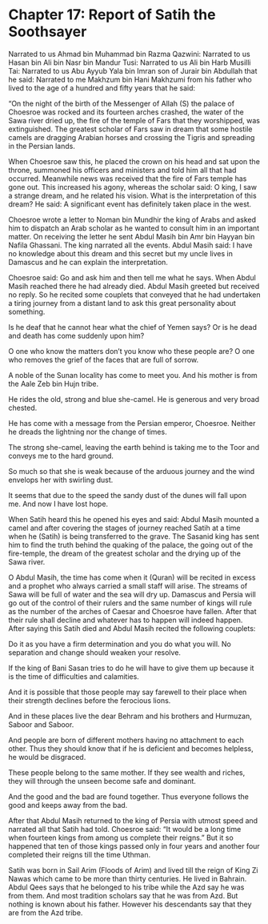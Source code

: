 Chapter 17: Report of Satih the Soothsayer
==========================================

Narrated to us Ahmad bin Muhammad bin Razma Qazwini: Narrated to us
Hasan bin Ali bin Nasr bin Mandur Tusi: Narrated to us Ali bin Harb
Musilli Tai: Narrated to us Abu Ayyub Yala bin Imran son of Jurair bin
Abdullah that he said: Narrated to me Makhzum bin Hani Makhzumi from his
father who lived to the age of a hundred and fifty years that he said:

“On the night of the birth of the Messenger of Allah (S) the palace of
Choesroe was rocked and its fourteen arches crashed, the water of the
Sawa river dried up, the fire of the temple of Fars that they
worshipped, was extinguished. The greatest scholar of Fars saw in dream
that some hostile camels are dragging Arabian horses and crossing the
Tigris and spreading in the Persian lands.

When Choesroe saw this, he placed the crown on his head and sat upon the
throne, summoned his officers and ministers and told him all that had
occurred. Meanwhile news was received that the fire of Fars temple has
gone out. This increased his agony, whereas the scholar said: O king, I
saw a strange dream, and he related his vision. What is the
interpretation of this dream? He said: A significant event has
definitely taken place in the west.

Choesroe wrote a letter to Noman bin Mundhir the king of Arabs and asked
him to dispatch an Arab scholar as he wanted to consult him in an
important matter. On receiving the letter he sent Abdul Masih bin Amr
bin Hayyan bin Nafila Ghassani. The king narrated all the events. Abdul
Masih said: I have no knowledge about this dream and this secret but my
uncle lives in Damascus and he can explain the interpretation.

Choesroe said: Go and ask him and then tell me what he says. When Abdul
Masih reached there he had already died. Abdul Masih greeted but
received no reply. So he recited some couplets that conveyed that he had
undertaken a tiring journey from a distant land to ask this great
personality about something.

Is he deaf that he cannot hear what the chief of Yemen says? Or is he
dead and death has come suddenly upon him?

O one who know the matters don’t you know who these people are? O one
who removes the grief of the faces that are full of sorrow.

A noble of the Sunan locality has come to meet you. And his mother is
from the Aale Zeb bin Hujn tribe.

He rides the old, strong and blue she-camel. He is generous and very
broad chested.

He has come with a message from the Persian emperor, Choesroe. Neither
he dreads the lightning nor the change of times.

The strong she-camel, leaving the earth behind is taking me to the Toor
and conveys me to the hard ground.

So much so that she is weak because of the arduous journey and the wind
envelops her with swirling dust.

It seems that due to the speed the sandy dust of the dunes will fall
upon me. And now I have lost hope.

When Satih heard this he opened his eyes and said: Abdul Masih mounted a
camel and after covering the stages of journey reached Satih at a time
when he (Satih) is being transferred to the grave. The Sasanid king has
sent him to find the truth behind the quaking of the palace, the going
out of the fire-temple, the dream of the greatest scholar and the drying
up of the Sawa river.

O Abdul Masih, the time has come when it (Quran) will be recited in
excess and a prophet who always carried a small staff will arise. The
streams of Sawa will be full of water and the sea will dry up. Damascus
and Persia will go out of the control of their rulers and the same
number of kings will rule as the number of the arches of Caesar and
Choesroe have fallen. After that their rule shall decline and whatever
has to happen will indeed happen. After saying this Satih died and Abdul
Masih recited the following couplets:

Do it as you have a firm determination and you do what you will. No
separation and change should weaken your resolve.

If the king of Bani Sasan tries to do he will have to give them up
because it is the time of difficulties and calamities.

And it is possible that those people may say farewell to their place
when their strength declines before the ferocious lions.

And in these places live the dear Behram and his brothers and Hurmuzan,
Saboor and Saboor.

And people are born of different mothers having no attachment to each
other. Thus they should know that if he is deficient and becomes
helpless, he would be disgraced.

These people belong to the same mother. If they see wealth and riches,
they will through the unseen become safe and dominant.

And the good and the bad are found together. Thus everyone follows the
good and keeps away from the bad.

After that Abdul Masih returned to the king of Persia with utmost speed
and narrated all that Satih had told. Choesroe said: “It would be a long
time when fourteen kings from among us complete their reigns.” But it so
happened that ten of those kings passed only in four years and another
four completed their reigns till the time Uthman.

Satih was born in Sail Arim (Floods of Arim) and lived till the reign of
King Zi Nawas which came to be more than thirty centuries. He lived in
Bahrain. Abdul Qees says that he belonged to his tribe while the Azd say
he was from them. And most tradition scholars say that he was from Azd.
But nothing is known about his father. However his descendants say that
they are from the Azd tribe.


